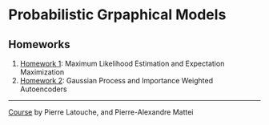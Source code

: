 # Probabilistic Grpaphical Models

## Homeworks
1. [Homework 1](homework-1): Maximum Likelihood Estimation and Expectation Maximization
2. [Homework 2](homework-2): Gaussian Process and Importance Weighted Autoencoders

---
[Course](https://helios2.mi.parisdescartes.fr/~platouch/mva/IntroductiontoProbabilisticGraphicalModelsMVA.html) by Pierre Latouche, and Pierre-Alexandre Mattei